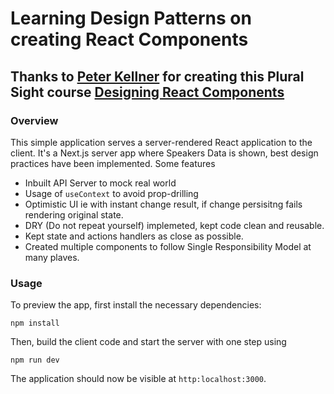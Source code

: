 # Learning Design Patterns on creating React Components

## Thanks to [Peter Kellner](https://github.com/pkellner) for creating this Plural Sight course [Designing React Components](https://app.pluralsight.com/library/courses/react-components-designing)

### Overview
This simple application serves a server-rendered React application to the client. It's a Next.js server app
 where Speakers Data is shown, best design practices have been implemented. Some features
* Inbuilt API Server to mock real world
* Usage of `useContext` to avoid prop-drilling
* Optimistic UI ie with instant change result, if change persisitng fails rendering original state.
* DRY (Do not repeat yourself) implemeted, kept code clean and reusable.
* Kept state and actions handlers as close as possible.
* Created multiple components to follow Single Responsibility Model at many plaves.

### Usage
To preview the app, first install the necessary dependencies:

`npm install`

Then, build the client code and start the server with one step using

`npm run dev`

The application should now be visible at `http:localhost:3000`.
